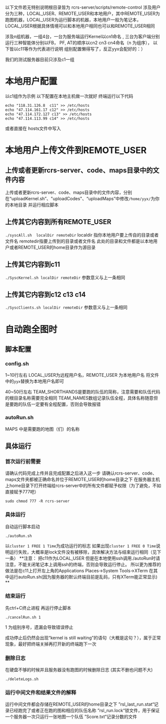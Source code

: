 
以下文件若无特别说明根目录皆为 rcrs-server/scripts/remote-control
涉及用户分为三种，LOCAL_USER、REMOTE_USER和本地用户，其中REMOTE_USER为跑图机器，LOCAL_USER为运行脚本的机器，本地用户一般为笔记本， LOCAL_USER根据具体情境可以和本地用户相同也可以和REMOTE_USER相同

涉及n组机器，一组4台，一台为服务端运行Kernel以cn1命名 , 三台为客户端分别运行三种智能体分别以FB， PF,  AT的顺序以cn2 cn3 cn4命名（n 为组序）， 以下皆以c11等作为代表进行说明
组别配置懒得写了，反正yyx会配好的：）

我们的测试服务器目前只涉及c1一组
# 本地用户配置
以c1组作为示例
以下配置在本地主机做一次就好
终端运行以下代码
```
echo "118.31.126.8	c11" >> /etc/hosts
echo "47.114.161.17	c12" >> /etc/hosts
echo "47.114.172.127 c13" >> /etc/hosts
echo "47.114.113.99	c14" >> /etc/hosts
```
或者直接在 hosts文件中写入



# 本地用户上传文件到REMOTE_USER
## 上传或者更新rcrs-server、code、maps目录中的文件内容
上传或者更新rcrs-server、code、maps目录中的文件内容，分别在“uploadKernel.sh”、"uploadCodes"、“uploadMaps”中修改`/home/yyx/`为你的本地目录
并运行相应脚本
## 上传其它内容到所有REMOTE_USER
`./syscAll.sh  localDir remoteDir`
localdir 指你本地用户要上传自的目录或者文件名
remotedir指要上传到的目录或者文件名
此处的目录和文件都是以本地用户或者REMOTE_USER的home目录作为源目录

## 上传其它内容到c11
`./SyscKernel.sh localDir remoteDir`
参数意义与上一条相同
## 上传其它内容到c12 c13 c14
`./SyscClients.sh localDir remoteDir`
参数意义与上一条相同


# 自动跑全图时

## 脚本配置

### config.sh
1~10行左右
LOCAL_USER为远程用户名，REMOTE_USER 为本地用户名
将文件中的`yyx`替换为本地用户名即可

40~50行左右
TEAM_SHORTHANDS是要跑的队伍的简称，注意需要和队伍代码的根目录名称需要完全相同
TEAM_NAMES数组记录队伍全程，具体名称随意但是要跑的队伍一定要有全程配置，否则会导致报错
### autoRun.sh
MAPS 中是需要跑的地图（们）的名称

## 具体运行
### 首次运行前需要
请确认代码完成上传并且完成配置之后进入这一步
请确认rcrs-server、code、maps文件夹都被正确命名并位于REMOTE_USER的home目录之下
在服务器主机上home目录下打开终端给rcrs-server中的所有文件都赋予权限（为了避免，不如直接赋予777吧）
```
sudo chmod 777 -R rcrs-server
```
### 具体运行
自动运行脚本启动
```
./autoRun.sh
```
以`cluster 1 FREE 1 Time`为成功运行的标志
如果出现`cluster 1 FREE 0 Time`说明运行失败，大概率是lock文件没有被移除，具体解决方法与结束运行相同（见下一条）
**注意：
把c11作为LOCAL_USER 但是在本地使用ssh调用./autoRun时请注意，不能关闭笔记本上调用ssh的终端，否则会导致运行停止。
所以更为推荐的做法是在c11上打开左上角的Applications Places->System Tools->XTerm
在其中运行autoRun.sh(因为服务器的默认终端目前是乱码，只有XTerm能正常显示)
**
### 结束运行
先ctrl+C终止进程
再运行停止脚本
```
./cancelRun.sh 1
```
1 为组别序号，遗漏会导致错误停止

成功停止后仍然会出现“kernel is still waiting”的语句（大概是这句？），属于正常现象，最好把终端关掉再打开新的终端跑下一次



### 删除日志
在硬盘不够的时候并且服务器没有跑图的时候删除日志
(其实不删也问题不大)
```
./deleteLogs.sh
```
### 运行中间文件和结果文件的解释
运行中间文件都会存储在REMOTE_USER的home目录之下
”rsl_last_run.stat“记录已经跑完了或者正在跑的图和相应的队伍名称
”rsl_run.lock“锁文件，用于保证一个服务器一次只运行一张地图一个队伍
”Score.txt“记录分数的文件